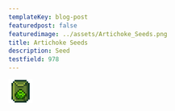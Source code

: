 ```yaml
---
templateKey: blog-post
featuredpost: false
featuredimage: ../assets/Artichoke_Seeds.png
title: Artichoke Seeds
description: Seed
testfield: 978
---
```

![Artichoke Seeds](../assets/Artichoke_Seeds.png)